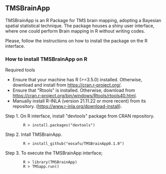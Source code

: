 ## TMSBrainApp
TMSBrainApp is an R Package for TMS brain mapping, adopting a Bayesian spatial statistical technique. The package houses a shiny user interface, where one could perform Brain mapping in R without writing codes.  

Please, follow the instructions on how to install the package on the R interface.

### How to install TMSBrainApp on R
Required tools

- Ensure that your machine has R (>=3.5.0) installed. Otherwise, download and install from https://cran.r-project.org/.  
- Ensure that "Rtools" is installed. Otherwise, download from https://cran.r-project.org/bin/windows/Rtools/rtools40.html.  
- Manually install R-INLA (version 21.11.22 or more recent) from its repository. (https://www.r-inla.org/download-install).  

Step 1. On R interface, install "devtools" package from CRAN repository.  
```
		R > install.packages("devtools")  
```
Step 2. Intall TMSBrainApp.  
```
		R > install_github("eosafu/TMSBrainApp0.1.0")  
```
Step 3. To execute the TMSBrainApp interface;  
```
		R > library(TMSBrainApp)  
		R > TMSapp.run()  
```
